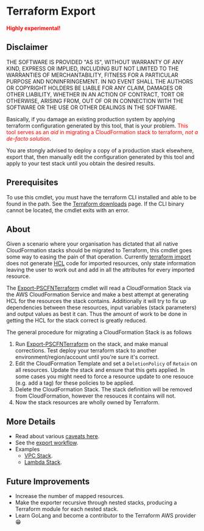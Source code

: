 # Terraform Export

<span style="color: red">**Highly experimental!**</span>

## Disclaimer

THE SOFTWARE IS PROVIDED "AS IS", WITHOUT WARRANTY OF ANY KIND, EXPRESS OR IMPLIED, INCLUDING BUT NOT LIMITED TO THE WARRANTIES OF MERCHANTABILITY, FITNESS FOR A PARTICULAR PURPOSE AND NONINFRINGEMENT. IN NO EVENT SHALL THE AUTHORS OR COPYRIGHT HOLDERS BE LIABLE FOR ANY CLAIM, DAMAGES OR OTHER LIABILITY, WHETHER IN AN ACTION OF CONTRACT, TORT OR OTHERWISE, ARISING FROM, OUT OF OR IN CONNECTION WITH THE SOFTWARE OR THE USE OR OTHER DEALINGS IN THE SOFTWARE.

Basically, if you damage an existing production system by applying terraform configuration generated by this tool, that is your problem. <span style="color: red">This tool serves as an _aid_ in migrating a CloudFormation stack to terraform, _not a de-facto solution_</span>.

You are stongly advised to deploy a copy of a production stack elsewhere, export that, then manually edit the configuration generated by this tool and apply to your test stack until you obtain the desired results.

## Prerequisites

To use this cmdlet, you must have the terraform CLI installed and able to be found in the path. See the [Terraform downloads](https://www.terraform.io/downloads.html) page. If the CLI binary cannot be located, the cmdlet exits with an error.

## About

Given a scenario where your organisation has dictated that all native CloudFormation stacks should be migrated to Terraform, this cmdlet goes some way to easing the pain of that operation. Currently [terraform import](https://www.terraform.io/docs/cli/import/index.html) does not generate [HCL](https://www.terraform.io/docs/language/index.html) code for imported resources, only state information leaving the user to work out and add in all the attributes for every imported resource.

The [Export-PSCFNTerraform](xref:Export-PSCFNTerraform) cmdlet will read a CloudFormation Stack via the AWS CloudFormation Service and make a best attempt at generating HCL for the resources the stack contains. Additionally it will try to fix up dependencies between these resources, input variables (stack parameters) and output values as best it can. Thus the amount of work to be done in getting the HCL for the stack correct is greatly reduced.

The general procedure for migrating a CloudFormation Stack is as follows

1. Run [Export-PSCFNTerraform](xref:Export-PSCFNTerraform) on the stack, and make manual corrections. Test deploy your terraform stack to another environment/region/account until you're sure it's correct.
1. Edit the CloudFormation Template and set a `DeletionPolicy` of `Retain` on all resources. Update the stack and ensure that this gets applied. In some cases you might need to force a resource update to one resouce (e.g. add a tag) for these policies to be applied.
1. Delete the CloudFormation Stack. The stack definition will be removed from CloudFormation, however the resouces it contains will not.
1. Now the stack resources are wholly owned by Terraform.

## More Details

* Read about various [caveats here](xref:tf-caveats).
* See the [export workflow](xref:tf-workflow).
* Examples
    * [VPC Stack](xref:tf-example-vpc-stack).
    * [Lambda Stack](xref:tf-example-lambda-stack).

## Future Improvements

* Increase the number of mapped resources.
* Make the exporter recursive through nested stacks, producing a Terraform module for each nested stack.
* Learn GoLang and become a contributor to the Terraform AWS provider 😁

